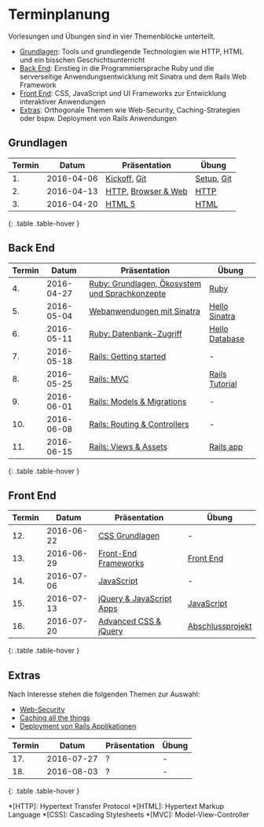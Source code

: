 # Terminplanung

Vorlesungen und Übungen sind in vier Themenblöcke unterteilt.

* [Grundlagen](#grundlagen): Tools und grundlegende Technologien wie HTTP, HTML und ein bisschen Geschichtsunterricht
* [Back End](#back-end): Einstieg in die Programmiersprache Ruby und die serverseitige Anwendungsentwicklung mit Sinatra und dem Rails Web Framework
* [Front End](#front-end): CSS, JavaScript und UI Frameworks zur Entwicklung interaktiver Anwendungen
* [Extras](#extras): Orthogonale Themen wie Web-Security, Caching-Strategien oder bspw. Deployment von Rails Anwendungen


## Grundlagen

| Termin | Datum      | Präsentation                                                   | Übung
|--------|------------|----------------------------------------------------------------|-------
| 1.     | 2016-04-06 | [Kickoff](slides/kickoff.html), [Git](slides/git.html)                  | [Setup](exercises/01-setup.html), [Git](exercises/02-git.html)
| 2.     | 2016-04-13 | [HTTP](slides/http.html), [Browser & Web](slides/browser-and-web.html)  | [HTTP](exercises/03-http.html)
| 3.     | 2016-04-20 | [HTML 5](slides/html5.html)                                    | [HTML](exercises/html.html)
{: .table .table-hover }


## Back End

| Termin | Datum      | Präsentation                                                                   | Übung
|--------|------------|--------------------------------------------------------------------------------|-------
| 4.     | 2016-04-27 | [Ruby: Grundlagen, Ökosystem und Sprachkonzepte](slides/ruby-basics.html)      | [Ruby](exercises/ruby.html)
| 5.     | 2016-05-04 | [Webanwendungen mit Sinatra](slides/sinatra.html)                              | [Hello Sinatra](exercises/hello-sinatra.html)
| 6.     | 2016-05-11 | [Ruby: Datenbank-Zugriff](slides/sinatra-db.html)                              | [Hello Database](exercises/hello-database.html)
| 7.     | 2016-05-18 | [Rails: Getting started](slides/rails-getting-started.html)                    | -
| 8.     | 2016-05-25 | [Rails: MVC](slides/rails-mvc.html)                                            | [Rails Tutorial](exercises/rails-tutorial.html)
| 9.     | 2016-06-01 | [Rails: Models & Migrations](slides/rails-ar-migrations.html)                  | -
| 10.    | 2016-06-08 | [Rails: Routing & Controllers](slides/rails-routing-controllers.html)          | -
| 11.    | 2016-06-15 | [Rails: Views & Assets](slides/rails-views-assets.html)                        | [Rails app](exercises/rails-app.html)
{: .table .table-hover }


## Front End

| Termin | Datum      | Präsentation                                                                   | Übung
|--------|------------|--------------------------------------------------------------------------------|-------
| 12.    | 2016-06-22 | [CSS Grundlagen](slides/css-basics.html)                                       | -
| 13.    | 2016-06-29 | [Front-End Frameworks](slides/front-end-frameworks.html)                       | [Front End](exercises/front-end.html)
| 14.    | 2016-07-06 | [JavaScript](slides/javascript.html)                                           | -
| 15.    | 2016-07-13 | [jQuery & JavaScript Apps](slides/jquery-js-apps.html)                         | [JavaScript](exercises/javascript.html)
| 16.    | 2016-07-20 | [Advanced CSS & jQuery](slides/advanced-css-jquery.html)                       | [Abschlussprojekt](exercises/final-project.html)
{: .table .table-hover }


## Extras

Nach Interesse stehen die folgenden Themen zur Auswahl:

* [Web-Security](slides/web-security.html)
* [Caching all the things](slides/caching.html)
* [Deployment von Rails Applikationen](slides/rails-deployment.html)


| Termin | Datum      | Präsentation                                                                   | Übung
|--------|------------|--------------------------------------------------------------------------------|-------
| 17.    | 2016-07-27 | ? | -
| 18.    | 2016-08-03 | ? | -
{: .table .table-hover }


*[HTTP]: Hypertext Transfer Protocol
*[HTML]: Hypertext Markup Language
*[CSS]: Cascading Stylesheets
*[MVC]: Model-View-Controller

